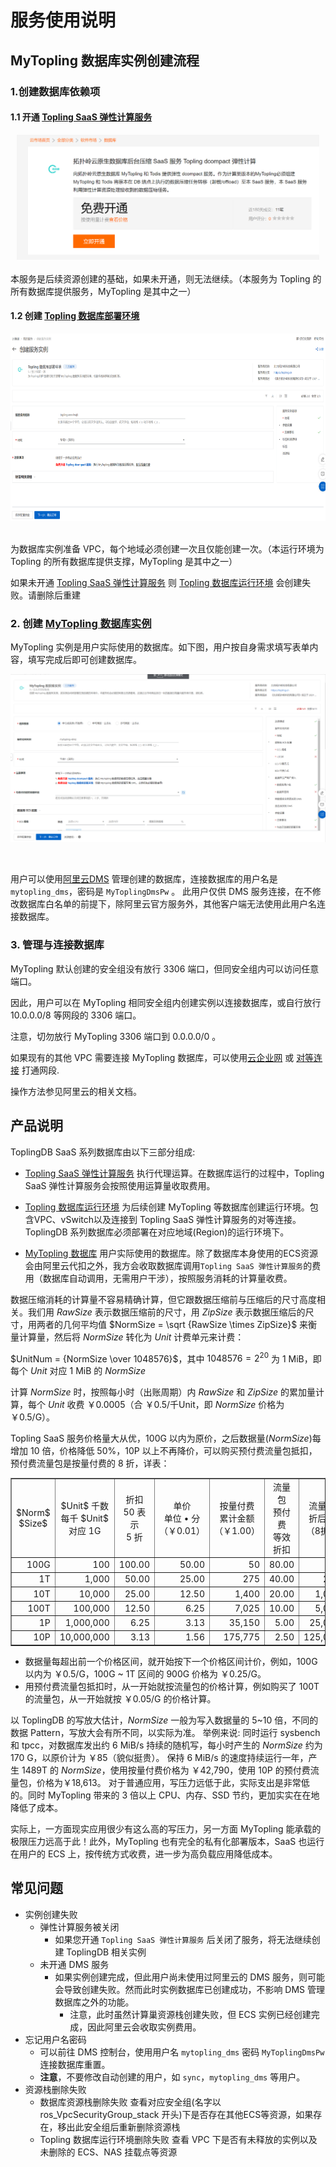 # 服务使用说明

## MyTopling 数据库实例创建流程

### 1.创建数据库依赖项
#### 1.1 开通 [Topling SaaS 弹性计算服务](https://market.aliyun.com/products/56024006/cmgj00064106.html)
<div align="center" >
<img src="img/api-image.png" height="200"/>
</div>
<br />
本服务是后续资源创建的基础，如果未开通，则无法继续。（本服务为 Topling 的所有数据库提供服务，MyTopling 是其中之一）

#### 1.2 创建 [Topling 数据库部署环境](https://computenest.console.aliyun.com/service/instance/create/cn-hangzhou?type=user&ServiceId=service-cb1b7a70ed544bbcaa75)

<div align="center" >
<img src="img/topling-db-env.png" height="300"/>
</div>
<br />

为数据库实例准备 VPC，每个地域必须创建一次且仅能创建一次。（本运行环境为 Topling 的所有数据库提供支撑，MyTopling 是其中之一）

如果未开通 [Topling SaaS 弹性计算服务](https://market.aliyun.com/products/56024006/cmgj00064106.html) 则 [Topling 数据库运行环境](https://computenest.console.aliyun.com/service/instance/create/cn-hangzhou?type=user&ServiceId=service-cb1b7a70ed544bbcaa75)
会创建失败。请删除后重建


### 2. 创建 [MyTopling 数据库实例](https://computenest.console.aliyun.com/service/instance/create/cn-hangzhou?type=user&ServiceId=service-7e82cdf7c86f4d2f906e)

MyTopling 实例是用户实际使用的数据库。如下图，用户按自身需求填写表单内容，填写完成后即可创建数据库。
<br />

![](./img/mytopling-img.png)

<br />

用户可以使用[阿里云DMS](https://dms.aliyun.com/) 管理创建的数据库，连接数据库的用户名是 `mytopling_dms`，密码是 `MyToplingDmsPw` 。
此用户仅供 DMS 服务连接，在不修改数据库白名单的前提下，除阿里云官方服务外，其他客户端无法使用此用户名连接数据库。



### 3. 管理与连接数据库

MyTopling 默认创建的安全组没有放行 3306 端口，但同安全组内可以访问任意端口。

因此，用户可以在 MyTopling 相同安全组内创建实例以连接数据库，或自行放行 10.0.0.0/8 等网段的 3306 端口。

注意，切勿放行 MyTopling 3306 端口到 0.0.0.0/0 。

如果现有的其他 VPC 需要连接 MyTopling 数据库，可以使用[云企业网](https://cen.console.aliyun.com/cen/list) 或 [对等连接](https://vpc.console.aliyun.com/vpcpeer) 打通网段.

操作方法参见阿里云的相关文档。

## 产品说明

ToplingDB SaaS 系列数据库由以下三部分组成:
* [Topling SaaS 弹性计算服务](https://market.aliyun.com/products/56024006/cmgj00064106.html) 执行代理运算。在数据库运行的过程中，Topling SaaS 弹性计算服务会按照使用运算量收取费用。

* [Topling 数据库运行环境](https://computenest.console.aliyun.com/service/instance/create/cn-hangzhou?type=user&ServiceId=service-cb1b7a70ed544bbcaa75)
为后续创建 MyTopling 等数据库创建运行环境。包含VPC、vSwitch以及连接到 Topling SaaS 弹性计算服务的对等连接。ToplingDB 系列数据库必须部署在对应地域(Region)的运行环境下。

* [MyTopling 数据库](https://computenest.console.aliyun.com/service/instance/create/cn-hangzhou?type=user&ServiceId=service-7e82cdf7c86f4d2f906e)
用户实际使用的数据库。除了数据库本身使用的ECS资源会由阿里云代扣之外，我方会收取数据库调用`Topling SaaS 弹性计算服务`的费用（数据库自动调用，无需用户干涉），按照服务消耗的计算量收费。

数据压缩消耗的计算量不容易精确计算，但它跟数据压缩前与压缩后的尺寸高度相关。我们用 $`RawSize`$ 表示数据压缩前的尺寸，用 $`ZipSize`$ 表示数据压缩后的尺寸，用两者的几何平均值 $`NormSize = \sqrt {RawSize \times ZipSize}`$ 来衡量计算量，然后将 $`NormSize`$ 转化为 $`Unit`$ 计费单元来计费：

$`UnitNum = {NormSize \over 1048576}`$，其中 $`1048576 = 2^{20}`$ 为 1 MiB，即每个 $`Unit`$ 对应 1 MiB 的 $`NormSize`$

计算 $`NormSize`$ 时，按照每小时（出账周期）内 $`RawSize`$ 和 $`ZipSize`$ 的累加量计算，每个 $`Unit`$ 收费 ￥0.0005（合 ￥0.5/千Unit，即 $`NormSize`$ 价格为 ￥0.5/G）。

Topling SaaS 服务价格量大从优，100G 以内为原价，之后数据量($`NormSize`$)每增加 10 倍，价格降低 50%，10P 以上不再降价，可以购买预付费流量包抵扣，预付费流量包是按量付费的 8 折，详表：
<table border=1>
<tbody align=right>
<tr align=middle>
<td>$Norm$<br>$Size$</td>
<td>$Unit$ 千数<br>
每千 $Unit$<br>
对应 1G</td>
<td>折扣<br>
50 表示<br>
5 折</td>
<td>单价　　<br>
单位 • 分<br>
（￥0.01）</td>
<td>按量付费<br>
累计金额<br>
（￥1.00）</td>
<td>流量包<br>
预付费<br>
等效折扣</td>
<td>流量包<br>
折后价<br>
（8折）</td>
</tr>
<tr>
<td>100G</td>
<td>100</td>
<td>100.00</td>
<td>50.00</td>
<td>50</td>
<td>80.00</td>
<td>40</td>
</tr>
<tr>
<td>1T</td>
<td>1,000</td>
<td>50.00</td>
<td>25.00</td>
<td>275</td>
<td>40.00</td>
<td>200</td>
</tr>
<tr>
<td>10T</td>
<td>10,000</td>
<td>25.00</td>
<td>12.50</td>
<td>1,400</td>
<td>20.00</td>
<td>1,000</td>
</tr>
<tr>
<td>100T</td>
<td>100,000</td>
<td>12.50</td>
<td>6.25</td>
<td>7,025</td>
<td>10.00</td>
<td>5,000</td>
</tr>
<tr>
<td>1P</td>
<td>1,000,000</td>
<td>6.25</td>
<td>3.13</td>
<td>35,150</td>
<td>5.00</td>
<td>25,000</td>
</tr>
<tr>
<td>10P</td>
<td>10,000,000</td>
<td>3.13</td>
<td>1.56</td>
<td>175,775</td>
<td>2.50</td>
<td>125,000</td>
</tr>
</tbody>
</table>

* 数据量每超出前一个价格区间，就开始按下一个价格区间计价，例如，100G 以内为 ￥0.5/G，100G \~ 1T 区间的 900G 价格为 ￥0.25/G。
* 用预付费流量包抵扣时，从一开始就按流量包的价格计算，例如购买了 100T 的流量包，从一开始就按 ￥0.05/G 的价格计算。

以 ToplingDB 的写放大估计，$`NormSize`$ 一般为写入数据量的 5~10 倍，不同的数据 Pattern，写放大会有所不同，以实际为准。
举例来说: 同时运行 sysbench 和 tpcc，对数据库发出约 6 MiB/s 持续的随机写，每小时产生的 $`NormSize`$ 约为 170 G，以原价计为 ￥85（貌似挺贵）。
保持 6 MiB/s 的速度持续运行一年，产生 1489T 的 $`NormSize`$，使用按量付费价格为 ￥42,790，使用 10P 的预付费流量包，价格为￥18,613。
对于普通应用，写压力远低于此，实际支出是非常低的。同时 MyTopling 带来的 3 倍以上 CPU、内存、SSD 节约，更加实实在在地降低了成本。

实际上，一方面现实应用很少有这么高的写压力，另一方面 MyTopling 能承载的极限压力远高于此！此外，MyTopling 也有完全的私有化部署版本，SaaS 也运行在用户的 ECS 上，按传统方式收费，进一步为高负载应用降低成本。

## 常见问题

* 实例创建失败
  - 弹性计算服务被关闭
    - 如果您开通 `Topling SaaS 弹性计算服务` 后关闭了服务，将无法继续创建 ToplingDB 相关实例
  - 未开通 DMS 服务
    - 如果实例创建完成，但此用户尚未使用过阿里云的 DMS 服务，则可能会导致创建失败。然而此时实例数据库已创建成功，不影响 DMS 管理数据库之外的功能。
      - 注意，此时虽然计算巢资源栈创建失败，但 ECS 实例已经创建完成，因此阿里云会收取实例费用。
* 忘记用户名密码
  - 可以前往 DMS 控制台，使用用户名 `mytopling_dms` 密码 `MyToplingDmsPw` 连接数据库重置。
  - **注意**，不要修改自动创建的用户，如 `sync`，`mytopling_dms` 等用户。
* 资源栈删除失败
  - 数据库资源栈删除失败
  查看对应安全组(名字以 ros_VpcSecurityGroup_stack 开头)下是否存在其他ECS等资源，如果存在，移出此安全组后重新删除资源栈
  - Topling 数据库运行环境删除失败
    查看 VPC 下是否有未释放的实例以及未删除的 ECS、NAS 挂载点等资源



